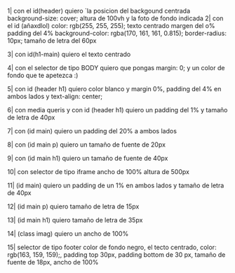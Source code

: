 1| con el id(header) quiero `la posicion del backgound centrada    background-size: cover;    altura de 100vh  y la foto de fondo indicada
2| con el id (añaxdlol)  color: rgb(255, 255, 255);
    texto centrado
    margen del o%
    padding del 4% 
    background-color: rgba(170, 161, 161, 0.815);
    border-radius: 10px;
    tamaño de letra del 60px

3| con id(h1-main) quiero el texto centrado

4| con el selector de tipo BODY quiero que pongas margin: 0; y un color  de fondo que te apetezca :)

5| con id (header h1) quiero color blanco y margin 0%, padding del 4% en ambos lados y text-align: center;

6| con media queris y con id (header h1) quiero un padding del 1% y tamaño de letra de 40px

7| con (id main) quiero un padding del 20% a ambos lados

8| con (id main p) quiero un tamaño de fuente de 20px

9| con (id main h1) quiero un tamaño de fuente de 40px

10| con selector de tipo iframe ancho de 100% altura de 500px

11| (id main) quiero un padding de un 1% en ambos lados y tamaño de letra de 40px

12| (id main p) quiero tamaño de letra de 15px

13| (id main h1) quiero tamaño de letra de 35px

14| (class imag) quiero un ancho de 100%

15| selector de tipo footer color de fondo negro, el tecto centrado, color: rgb(163, 159, 159);, padding top 30px, padding bottom de 30 px, tamaño de fuente de 18px, ancho de 100%
